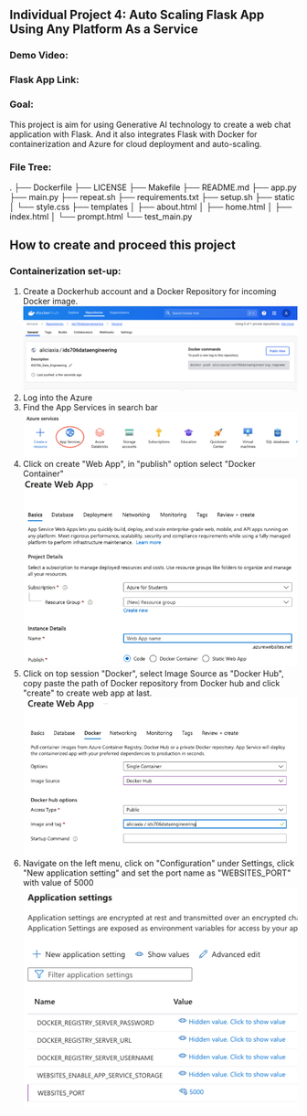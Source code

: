 
## Individual Project 4: Auto Scaling Flask App Using Any Platform As a Service
### Demo Video:

### Flask App Link:

### Goal:

This project is aim for using Generative AI technology to create a web chat application with Flask. And it also integrates Flask with Docker for containerization and Azure for cloud deployment and auto-scaling.

### File Tree:
.
├── Dockerfile
├── LICENSE
├── Makefile
├── README.md
├── app.py
├── main.py
├── repeat.sh
├── requirements.txt
├── setup.sh
├── static
│   └── style.css
├── templates
│   ├── about.html
│   ├── home.html
│   ├── index.html
│   └── prompt.html
└── test_main.py

## How to create and proceed this project
### Containerization set-up:

1. Create a Dockerhub account and a Docker Repository for incoming Docker image.
![Alt text](Create_Dockerrepo.png)
2. Log into the Azure
3. Find the App Services in search bar
![Alt text](<App Services.png>)
4. Click on create "Web App", in "publish" option select "Docker Container"
![Alt text](Create_Webapp.png)
5. Click on top session "Docker", select Image Source as "Docker Hub", copy paste the path of Docker repository from Docker hub and click "create" to create web app at last.
![Alt text](Webservice_Dockerset.png)
6. Navigate on the left menu, click on "Configuration" under Settings, click "New application setting" and set the port name as "WEBSITES_PORT" with value of 5000
![Alt text](PORT_set.png)

